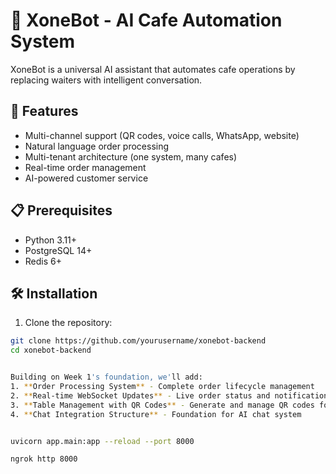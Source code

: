 # 🤖 XoneBot - AI Cafe Automation System

XoneBot is a universal AI assistant that automates cafe operations by replacing waiters with intelligent conversation.

## 🚀 Features
- Multi-channel support (QR codes, voice calls, WhatsApp, website)
- Natural language order processing
- Multi-tenant architecture (one system, many cafes)
- Real-time order management
- AI-powered customer service

## 📋 Prerequisites
- Python 3.11+
- PostgreSQL 14+
- Redis 6+

## 🛠️ Installation

1. Clone the repository:
```bash
git clone https://github.com/yourusername/xonebot-backend
cd xonebot-backend


Building on Week 1's foundation, we'll add:
1. **Order Processing System** - Complete order lifecycle management
2. **Real-time WebSocket Updates** - Live order status and notifications
3. **Table Management with QR Codes** - Generate and manage QR codes for tables
4. **Chat Integration Structure** - Foundation for AI chat system


uvicorn app.main:app --reload --port 8000

ngrok http 8000